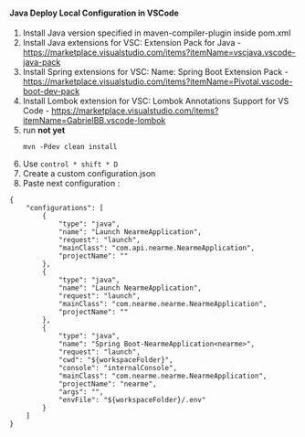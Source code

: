 #### Java Deploy Local Configuration in VSCode

1. Install Java version specified in maven-compiler-plugin inside pom.xml
2. Install Java extensions for VSC: Extension Pack for Java - https://marketplace.visualstudio.com/items?itemName=vscjava.vscode-java-pack
3. Install Spring extensions for VSC: Name: Spring Boot Extension Pack - https://marketplace.visualstudio.com/items?itemName=Pivotal.vscode-boot-dev-pack
4. Install Lombok extension for VSC: Lombok Annotations Support for VS Code - https://marketplace.visualstudio.com/items?itemName=GabrielBB.vscode-lombok
5. run **************not yet**************
   ```
   mvn -Pdev clean install
   ```
6. Use `control * shift * D `
7. Create a custom configuration.json
8. Paste next configuration :

```
{
    "configurations": [
        {
            "type": "java",
            "name": "Launch NearmeApplication",
            "request": "launch",
            "mainClass": "com.api.nearme.NearmeApplication",
            "projectName": ""
        },
        {
            "type": "java",
            "name": "Launch NearmeApplication",
            "request": "launch",
            "mainClass": "com.nearme.nearme.NearmeApplication",
            "projectName": ""
        },
        {
            "type": "java",
            "name": "Spring Boot-NearmeApplication<nearme>",
            "request": "launch",
            "cwd": "${workspaceFolder}",
            "console": "internalConsole",
            "mainClass": "com.nearme.nearme.NearmeApplication",
            "projectName": "nearme",
            "args": "",
            "envFile": "${workspaceFolder}/.env"
        }
    ]
}
```
